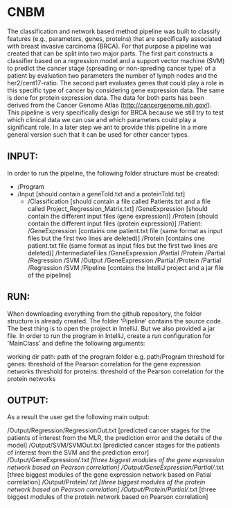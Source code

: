 # CNBM
The classification and network based method pipeline was built to classify features (e.g., parameters, genes, proteins) that are specifically associated with breast invasive carcinoma (BRCA). For that purpose a pipeline was created that can be split into two major parts. The first part constructs a classifier based on a regression model and a support vector machine (SVM) to predict the cancer stage (spreading or non-spreding cancer type) of a patient by evaluation two parameters the number of lymph nodes and the her2/cent17-ratio. The second part evaluates genes that could play a role in this specific type of cancer by considering gene expression data. The same is done for protein expression data. The data for both parts has been derived from the Cancer Genome Atlas (http://cancergenome.nih.gov/).
This pipeline is very specifically design for BRCA because we still try to test which clinical data we can use and which parameters could play a significant role. In a later step we ant to provide this pipeline in a more general version such that it can be used for other cancer types.

INPUT:
------------
In order to run the pipeline, the following folder structure must be created:

- /Program
 - /Input [should contain a geneToId.txt and a proteinToId.txt]
   - /Classification [should contain a file called Patients.txt and a file called Project_Regression_Matrix.txt]
   /GeneExpression [should contain the different input files (gene expression)]
   /Protein [should contain the different input files (protein expression)]
   /Patient:
     /GeneExpression [contains one patient.txt file (same format as input files but the first two lines are deleted)]
     /Protein	[contains one patient.txt file (same format as input files but the first two lines are deleted)]
 /IntermediateFiles
   /GeneExpression 
	/Partial
   /Protein
	/Partial
   /Regression
   /SVM	
 /Output
     /GeneExpression
	/Partial
     /Protein
	/Partial
     /Regression
     /SVM
 /Pipeline [contains the IntelliJ project and a jar file of the pipeline]

RUN:
------
When downloading everything from the github repository, the folder structure is already created. The folder 'Pipeline' contains the source code. The best thing is to open the project in IntelliJ. But we also provided a jar file. In order to run the program in IntelliJ, create a run configuration for 'MainClass' and define the following arguments:

<working dir path> <threshold for genes> <threshold for proteins>

working dir path: path of the program folder e.g. path/Program
threshold for genes: threshold of the Pearson correlation for the gene expression networks
threshold for proteins: threshold of the Pearson correlation for the protein networks

OUTPUT:
---------
As a result the user get the following main output:

/Output/Regression/RegressionOut.txt [predicted cancer stages for the patients of interest from the MLR, the prediction error and the details of the model]
/Output/SVM/SVMOut.txt 		     [predicted cancer stages for the patients of interest from the SVM and the prediction error]
/Output/GeneExpression/*.txt	     [three biggest modules of the gene expression network based on Pearson correlation]
/Output/GeneExpression/Partial/*.txt	     [three biggest modules of the gene expression network based on Patial correlation]
/Output/Protein/*.txt			[three biggest modules of the protein network based on Pearson correlation]
/Output/Protein/Partial/*.txt			[three biggest modules of the protein network based on Pearson correlation]
